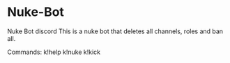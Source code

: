 # Nuke-Bot
Nuke Bot discord
This is a nuke bot that deletes all channels, roles and ban all.

Commands:
k!help 
k!nuke
k!kick
